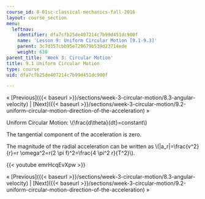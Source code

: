 ```yaml
---
course_id: 8-01sc-classical-mechanics-fall-2016
layout: course_section
menu:
  leftnav:
    identifier: dfa7cfb25de407214c7b99d451dc900f
    name: 'Lesson 9: Uniform Circular Motion [9.1-9.3]'
    parent: 3c7d357cbb95e729679b539d23714ede
    weight: 630
parent_title: 'Week 3: Circular Motion'
title: 9.1 Uniform Circular Motion
type: course
uid: dfa7cfb25de407214c7b99d451dc900f

---
```


« [Previous]({{< baseurl >}}/sections/week-3-circular-motion/8.3-angular-velocity) | [Next]({{< baseurl >}}/sections/week-3-circular-motion/9.2-uniform-circular-motion-direction-of-the-acceleration) »

Uniform Circular Motion: \\(\\frac{d\\theta}{dt}=constant\\)

The tangential component of the acceleration is zero.

The magnitude of the radial acceleration can be written as \\(|a\_r|=\\frac{v^2}{r}=r \\omega^2=r(2 \\pi f)^2=\\frac{4 \\pi^2 r}{T^2}\\).

{{< youtube emrHcqEvXpw >}}

« [Previous]({{< baseurl >}}/sections/week-3-circular-motion/8.3-angular-velocity) | [Next]({{< baseurl >}}/sections/week-3-circular-motion/9.2-uniform-circular-motion-direction-of-the-acceleration) »
